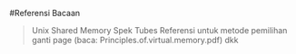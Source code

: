#Referensi Bacaan
> Unix Shared Memory
> Spek Tubes
> Referensi untuk metode pemilihan ganti page (baca: Principles.of.virtual.memory.pdf)
> dkk
